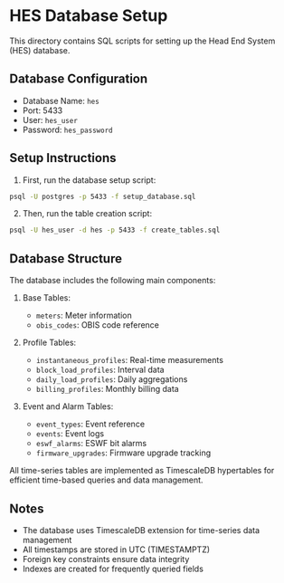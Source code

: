 # HES Database Setup

This directory contains SQL scripts for setting up the Head End System (HES) database.

## Database Configuration
- Database Name: `hes`
- Port: 5433
- User: `hes_user`
- Password: `hes_password`

## Setup Instructions

1. First, run the database setup script:
```bash
psql -U postgres -p 5433 -f setup_database.sql
```

2. Then, run the table creation script:
```bash
psql -U hes_user -d hes -p 5433 -f create_tables.sql
```

## Database Structure

The database includes the following main components:

1. Base Tables:
   - `meters`: Meter information
   - `obis_codes`: OBIS code reference

2. Profile Tables:
   - `instantaneous_profiles`: Real-time measurements
   - `block_load_profiles`: Interval data
   - `daily_load_profiles`: Daily aggregations
   - `billing_profiles`: Monthly billing data

3. Event and Alarm Tables:
   - `event_types`: Event reference
   - `events`: Event logs
   - `eswf_alarms`: ESWF bit alarms
   - `firmware_upgrades`: Firmware upgrade tracking

All time-series tables are implemented as TimescaleDB hypertables for efficient time-based queries and data management.

## Notes
- The database uses TimescaleDB extension for time-series data management
- All timestamps are stored in UTC (TIMESTAMPTZ)
- Foreign key constraints ensure data integrity
- Indexes are created for frequently queried fields 